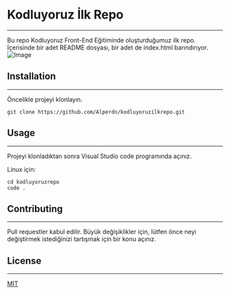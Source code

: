 # Kodluyoruz İlk Repo
---------------------------------------------------------
Bu repo Kodluyoruz Front-End Eğitiminde oluşturduğumuz ilk repo. İçerisinde bir adet README dosyası, bir adet de index.html barındırıyor.
![Image](https://ibb.co/VVmr38F)
## Installation
---------------------------------------------------------
Öncelikle projeyi klonlayın.
```
git clone https://github.com/Alperdn/kodluyoruzilkrepo.git
```
## Usage
----------------------------------------------------------
Projeyi klonladıktan sonra Visual Studio code programında açınız.

Linux için:
```
cd kodluyoruzrepo
code .
```
## Contributing
----------------------------------------------------------
Pull requestler kabul edilir. Büyük değişiklikler için, lütfen önce neyi değiştirmek istediğinizi tartışmak için bir konu açınız.

## License
----------------------------------------------------------
[MIT](https://choosealicense.com/licenses/mit/)